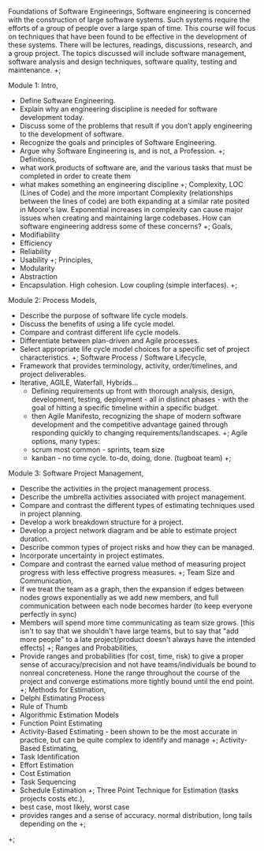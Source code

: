Foundations of Software Engineerings,
  Software engineering is concerned with the construction of large software systems. Such systems require the efforts of a group of people over a large span of time. This course will focus on techniques that have been found to be effective in the development of these systems. There will be lectures, readings, discussions, research, and a group project. The topics discussed will include software management, software analysis and design techniques, software quality, testing and maintenance.
  +;

Module 1: Intro,
  - Define Software Engineering.
  - Explain why an engineering discipline is needed for software development today.
  - Discuss some of the problems that result if you don’t apply engineering to the development of software.
  - Recognize the goals and principles of Software Engineering.
  - Argue why Software Engineering is, and is not, a Profession.
  +;
Definitions,
  - what work products of software are, and the various tasks that must be completed in order to create them
  - what makes something an engineering discipline
  +;
Complexity,
  LOC (Lines of Code) and the more important Complexity (relationships between the lines of code) are both expanding at a similar rate posited in Moore's law. Exponential increases in complexity can cause major issues when creating and maintaining large codebases. How can software engineering address some of these concerns?
  +;
Goals,
  - Modifiability
  - Efficiency
  - Reliability
  - Usability
  +;
Principles,
  - Modularity
  - Abstraction
  - Encapsulation. High cohesion. Low coupling (simple interfaces).
  +;

Module 2: Process Models,
  - Describe the purpose of software life cycle models.
  - Discuss the benefits of using a life cycle model.
  - Compare and contrast different life cycle models.
  - Differentiate between plan-driven and Agile processes.
  - Select appropriate life cycle model choices for a specific set of project characteristics.
  +;
Software Process / Software Lifecycle,
  - Framework that provides terminology, activity, order/timelines, and project deliverables.
  - Iterative, AGILE, Waterfall, Hybrids...
    - Defining requirements up front with thorough analysis, design, development, testing, deployment - all in distinct phases - with the goal of hitting a specific timeline within a specific budget.
    - then Agile Manifesto, recognizing the shape of modern software development and the competitive advantage gained through responding quickly to changing requirements/landscapes.
  +;
Agile options,
  many types:
    - scrum most common - sprints, team size
    - kanban - no time cycle. to-do, doing, done. (tugboat team)
  +;

Module 3: Software Project Management,
  - Describe the activities in the project management process.
  - Describe the umbrella activities associated with project management.
  - Compare and contrast the different types of estimating techniques used in project planning.
  - Develop a work breakdown structure for a project.
  - Develop a project network diagram and be able to estimate project duration.
  - Describe common types of project risks and how they can be managed.
  - Incorporate uncertainty in project estimates.
  - Compare and contrast the earned value method of measuring project progress with less effective progress measures.
  +;
Team Size and Communication,
  - If we treat the team as a graph, then the expansion if edges between nodes grows exponentially as we add new members, and full communication between each node becomes harder (to keep everyone perfectly in sync)
  - Members will spend more time communicating as team size grows.
  [this isn't to say that we shouldn't have large teams, but to say that "add more people" to a late project/product doesn't always have the intended effects]
  +;
Ranges and Probabilities,
  - Provide ranges and probabilities (for cost, time, risk) to give a proper sense of accuracy/precision and not have teams/individuals be bound to nonreal concreteness. Hone the range throughout the course of the project and converge estimations more tightly bound until the end point.
  +;
Methods for Estimation,
  - Delphi Estimating Process
  - Rule of Thumb
  - Algorithmic Estimation Models
  - Function Point Estimating
  - Activity-Based Estimating - been shown to be the most accurate in practice, but can be quite complex to identify and manage
  +;
Activity-Based Estimating,
  - Task Identification
  - Effort Estimation
  - Cost Estimation
  - Task Sequencing
  - Schedule Estimation
  +;
Three Point Technique for Estimation (tasks projects costs etc.),
  - best case, most likely, worst case
  - provides ranges and a sense of accuracy. normal distribution, long tails depending on the
  +;








+;

